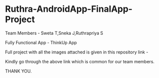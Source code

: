 # Ruthra-AndroidApp-FinalApp-Project

Team Members - Sweta T,Sneka J,Ruthrapriya S

Fully Functional App - ThinkUp App

Full project with all the images attached is given in this repository link - 

Kindly go through the above link which is common for our team members.

THANK YOU.




